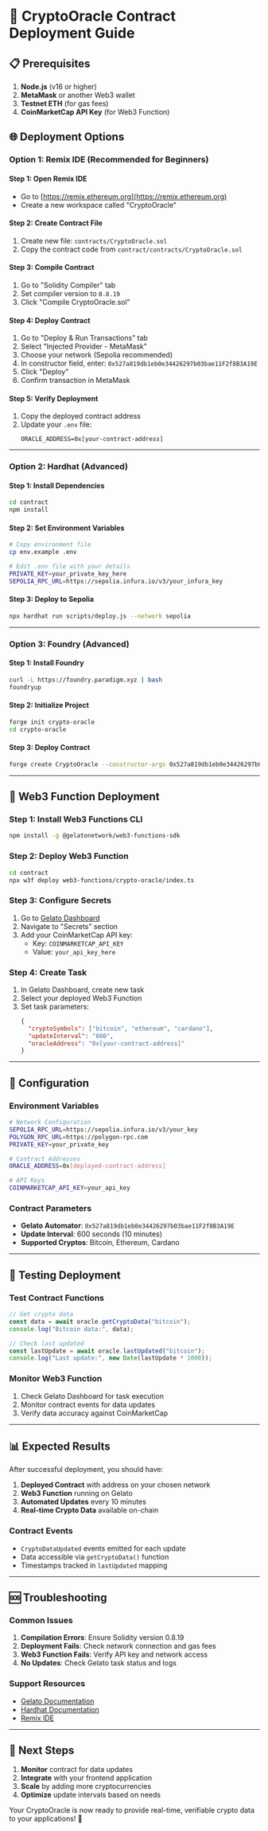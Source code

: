 # 🚀 CryptoOracle Contract Deployment Guide

## 📋 Prerequisites

1. **Node.js** (v16 or higher)
2. **MetaMask** or another Web3 wallet
3. **Testnet ETH** (for gas fees)
4. **CoinMarketCap API Key** (for Web3 Function)

## 🌐 Deployment Options

### Option 1: Remix IDE (Recommended for Beginners)

#### Step 1: Open Remix IDE
- Go to [https://remix.ethereum.org](https://remix.ethereum.org)
- Create a new workspace called "CryptoOracle"

#### Step 2: Create Contract File
1. Create new file: `contracts/CryptoOracle.sol`
2. Copy the contract code from `contract/contracts/CryptoOracle.sol`

#### Step 3: Compile Contract
1. Go to "Solidity Compiler" tab
2. Set compiler version to `0.8.19`
3. Click "Compile CryptoOracle.sol"

#### Step 4: Deploy Contract
1. Go to "Deploy & Run Transactions" tab
2. Select "Injected Provider - MetaMask"
3. Choose your network (Sepolia recommended)
4. In constructor field, enter: `0x527a819db1eb0e34426297b03bae11F2f8B3A19E`
5. Click "Deploy"
6. Confirm transaction in MetaMask

#### Step 5: Verify Deployment
1. Copy the deployed contract address
2. Update your `.env` file:
   ```
   ORACLE_ADDRESS=0x[your-contract-address]
   ```

---

### Option 2: Hardhat (Advanced)

#### Step 1: Install Dependencies
```bash
cd contract
npm install
```

#### Step 2: Set Environment Variables
```bash
# Copy environment file
cp env.example .env

# Edit .env file with your details
PRIVATE_KEY=your_private_key_here
SEPOLIA_RPC_URL=https://sepolia.infura.io/v3/your_infura_key
```

#### Step 3: Deploy to Sepolia
```bash
npx hardhat run scripts/deploy.js --network sepolia
```

---

### Option 3: Foundry (Advanced)

#### Step 1: Install Foundry
```bash
curl -L https://foundry.paradigm.xyz | bash
foundryup
```

#### Step 2: Initialize Project
```bash
forge init crypto-oracle
cd crypto-oracle
```

#### Step 3: Deploy Contract
```bash
forge create CryptoOracle --constructor-args 0x527a819db1eb0e34426297b03bae11F2f8B3A19E --rpc-url $SEPOLIA_RPC_URL --private-key $PRIVATE_KEY
```

---

## 🤖 Web3 Function Deployment

### Step 1: Install Web3 Functions CLI
```bash
npm install -g @gelatonetwork/web3-functions-sdk
```

### Step 2: Deploy Web3 Function
```bash
cd contract
npx w3f deploy web3-functions/crypto-oracle/index.ts
```

### Step 3: Configure Secrets
1. Go to [Gelato Dashboard](https://app.gelato.network/)
2. Navigate to "Secrets" section
3. Add your CoinMarketCap API key:
   - Key: `COINMARKETCAP_API_KEY`
   - Value: `your_api_key_here`

### Step 4: Create Task
1. In Gelato Dashboard, create new task
2. Select your deployed Web3 Function
3. Set task parameters:
   ```json
   {
     "cryptoSymbols": ["bitcoin", "ethereum", "cardano"],
     "updateInterval": "600",
     "oracleAddress": "0x[your-contract-address]"
   }
   ```

---

## 🔧 Configuration

### Environment Variables
```bash
# Network Configuration
SEPOLIA_RPC_URL=https://sepolia.infura.io/v3/your_key
POLYGON_RPC_URL=https://polygon-rpc.com
PRIVATE_KEY=your_private_key

# Contract Addresses
ORACLE_ADDRESS=0x[deployed-contract-address]

# API Keys
COINMARKETCAP_API_KEY=your_api_key
```

### Contract Parameters
- **Gelato Automator**: `0x527a819db1eb0e34426297b03bae11F2f8B3A19E`
- **Update Interval**: 600 seconds (10 minutes)
- **Supported Cryptos**: Bitcoin, Ethereum, Cardano

---

## 🧪 Testing Deployment

### Test Contract Functions
```javascript
// Get crypto data
const data = await oracle.getCryptoData("bitcoin");
console.log("Bitcoin data:", data);

// Check last updated
const lastUpdate = await oracle.lastUpdated("bitcoin");
console.log("Last update:", new Date(lastUpdate * 1000));
```

### Monitor Web3 Function
1. Check Gelato Dashboard for task execution
2. Monitor contract events for data updates
3. Verify data accuracy against CoinMarketCap

---

## 📊 Expected Results

After successful deployment, you should have:

1. **Deployed Contract** with address on your chosen network
2. **Web3 Function** running on Gelato
3. **Automated Updates** every 10 minutes
4. **Real-time Crypto Data** available on-chain

### Contract Events
- `CryptoDataUpdated` events emitted for each update
- Data accessible via `getCryptoData()` function
- Timestamps tracked in `lastUpdated` mapping

---

## 🆘 Troubleshooting

### Common Issues
1. **Compilation Errors**: Ensure Solidity version 0.8.19
2. **Deployment Fails**: Check network connection and gas fees
3. **Web3 Function Fails**: Verify API key and network access
4. **No Updates**: Check Gelato task status and logs

### Support Resources
- [Gelato Documentation](https://docs.gelato.network/)
- [Hardhat Documentation](https://hardhat.org/docs)
- [Remix IDE](https://remix.ethereum.org)

---

## 🎯 Next Steps

1. **Monitor** contract for data updates
2. **Integrate** with your frontend application
3. **Scale** by adding more cryptocurrencies
4. **Optimize** update intervals based on needs

Your CryptoOracle is now ready to provide real-time, verifiable crypto data to your applications! 🚀
